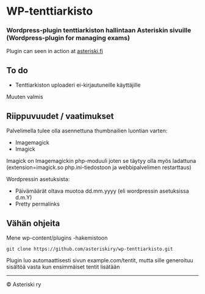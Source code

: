 # WP-tenttiarkisto
### Wordpress-plugin tenttiarkiston hallintaan Asteriskin sivuille (Wordpress-plugin for managing exams)

Plugin can seen in action at [asteriski.fi](http://asteriski.fi)

To do
-----------
* Tenttiarkiston uploaderi ei-kirjautuneille käyttäjille

Muuten valmis

Riippuvuudet / vaatimukset
-----------
Palvelimella tulee olla asennettuna thumbnailien luontian varten:
* Imagemagick
* Imagick

Imagick on Imagemagickin php-moduuli joten se täytyy olla myös ladattuna (extension=imagick.so php.ini-tiedostoon ja webbipalvelimen restarttaus)

Wordpressin asetuksista:
* Päivämäärät oltava muotoa dd.mm.yyyy (eli wordpressin asetuksissa d.m.Y)
* Pretty permalinks

Vähän ohjeita
-----------
Mene wp-content/plugins -hakemistoon
```
git clone https://github.com/asteriskiry/wp-tenttiarkisto.git
```
Plugin luo automaattisesti sivun example.com/tentit, mutta sille generoituu sisältöä vasta kun ensimmäiset tentit lisätään

---
© Asteriski ry
